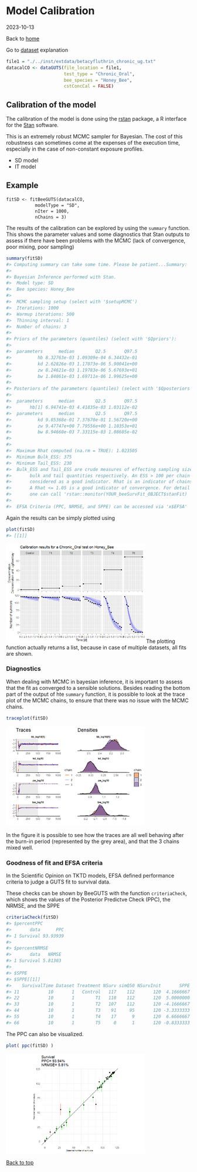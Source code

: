 Model Calibration
================
2023-10-13

Back to [home](./home.md)

Go to [dataset](./dataset_loading.md) explanation

``` r
file1 = "./../inst/extdata/betacyfluthrin_chronic_ug.txt"
datacalCO <- dataGUTS(file_location = file1,
                      test_type = "Chronic_Oral",
                      bee_species = "Honey_Bee",
                      cstConcCal = FALSE)
```

## Calibration of the model

The calibration of the model is done using the
[rstan](https://cran.r-project.org/web/packages/rstan/) package, a R
interface for the [Stan](https://mc-stan.org/) software.

This is an extremely robust MCMC sampler for Bayesian. The cost of this
robustness can sometimes come at the expenses of the execution time,
especially in the case of non-constant exposure profiles.

- SD model
- IT model

## Example

    fitSD <- fitBeeGUTS(datacalCO, 
               modelType = "SD", 
               nIter = 1000,
               nChains = 3)

The results of the calibration can be explored by using the `summary`
function. This shows the parameter values and some diagnostics that Stan
outputs to assess if there have been problems with the MCMC (lack of
convergence, poor mixing, poor sampling)

``` r
summary(fitSD)
#> Computing summary can take some time. Please be patient...Summary: 
#> 
#> Bayesian Inference performed with Stan.
#>  Model type: SD 
#>  Bee species: Honey_Bee 
#> 
#>  MCMC sampling setup (select with '$setupMCMC')
#>  Iterations: 1000 
#>  Warmup iterations: 500 
#>  Thinning interval: 1 
#>  Number of chains: 3
#> 
#> Priors of the parameters (quantiles) (select with '$Qpriors'):
#> 
#>  parameters      median        Q2.5       Q97.5
#>          hb 8.32763e-03 1.09309e-04 6.34432e-01
#>          kd 2.62826e-03 1.17073e-06 5.90041e+00
#>          zw 8.24621e-03 1.19783e-06 5.67693e+01
#>          bw 1.84061e-03 1.69711e-06 1.99625e+00
#> 
#> Posteriors of the parameters (quantiles) (select with '$Qposteriors'):
#> 
#>  parameters      median        Q2.5       Q97.5
#>       hb[1] 6.94741e-03 4.41835e-03 1.03112e-02
#>  parameters      median        Q2.5       Q97.5
#>          kd 9.85368e-01 7.37670e-01 1.56720e+00
#>          zw 9.47747e+00 7.79556e+00 1.10353e+01
#>          bw 8.94660e-03 7.33115e-03 1.08605e-02
#> 
#> 
#>  Maximum Rhat computed (na.rm = TRUE): 1.023505 
#>  Minimum Bulk_ESS: 375 
#>  Minimum Tail_ESS: 230 
#>  Bulk_ESS and Tail_ESS are crude measures of effecting sampling size for
#>       bulk and tail quantities respectively. An ESS > 100 per chain can be
#>       considered as a good indicator. Rhat is an indicator of chains convergence.
#>       A Rhat <= 1.05 is a good indicator of convergence. For detail results,
#>       one can call 'rstan::monitor(YOUR_beeSurvFit_OBJECT$stanFit)
#> 
#>  EFSA Criteria (PPC, NRMSE, and SPPE) can be accessed via 'x$EFSA'
```

Again the results can be simply plotted using

``` r
plot(fitSD)
#> [[1]]
```

<img src="figures/DOCS-plotfit-1.png" width="75%" /> The plotting
function actually returns a list, because in case of multiple datasets,
all fits are shown.

### Diagnostics

When dealing with MCMC in bayesian inference, it is important to assess
that the fit as converged to a sensible solutions. Besides reading the
bottom part of the output of hte `summary` function, it is possible to
look at the trace plot of the MCMC chains, to ensure that there was no
issue with the MCMC chains.

``` r
traceplot(fitSD)
```

<img src="figures/DOCS-plottracefit-1.png" width="75%" />

In the figure it is possible to see how the traces are all well behaving
after the burn-in period (represented by the grey area), and that the 3
chains mixed well.

### Goodness of fit and EFSA criteria

In the Scientific Opinion on TKTD models, EFSA defined performance
criteria to judge a GUTS fit to survival data.

These checks can be shown by BeeGUTS with the function `criteriaCheck`,
which shows the values of the Posterior Predictve Check (PPC), the
NRMSE, and the SPPE

``` r
criteriaCheck(fitSD)
#> $percentPPC
#>       data      PPC
#> 1 Survival 93.93939
#> 
#> $percentNRMSE
#>       data   NRMSE
#> 1 Survival 5.81303
#> 
#> $SPPE
#> $SPPE[[1]]
#>    SurvivalTime Dataset Treatment NSurv simQ50 NSurvInit       SPPE
#> 11           10       1   Control   117    112       120  4.1666667
#> 22           10       1        T1   118    112       120  5.0000000
#> 33           10       1        T2   107    112       120 -4.1666667
#> 44           10       1        T3    91     95       120 -3.3333333
#> 55           10       1        T4    17      9       120  6.6666667
#> 66           10       1        T5     0      1       120 -0.8333333
```

The PPC can also be visualized.

``` r
plot( ppc(fitSD) )
```

<img src="figures/DOCS-plotppc-1.png" width="75%" />

[Back to top](#)
